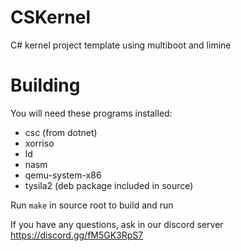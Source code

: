 # CSKernel
C# kernel project template using multiboot and limine

# Building
You will need these programs installed:
* csc (from dotnet)
* xorriso
* ld
* nasm
* qemu-system-x86
* tysila2 (deb package included in source)

Run ```make``` in source root to build and run

If you have any questions, ask in our discord server</br>
https://discord.gg/fM5GK3RpS7
